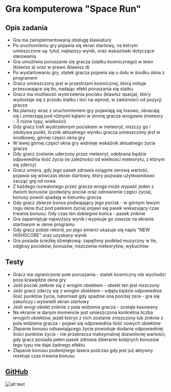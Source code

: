 Gra komputerowa "Space Run"
===========================
Opis zadania
-------------
* Gra ma zaimplementowaną obsługę klawiatury
* Po uruchomieniu gry pojawia się ekran startowy, na którym umieszczone są: tytuł, najlepszy wynik, oraz wskazówki dotyczące sterowania
* Gra umożliwia poruszanie się gracza (statku kosmicznego) w lewo (klawisz a) oraz w prawo (klawisz d)
* Po wystartowaniu gry, statek gracza pojawia się u dołu w środku okna z programem
* Gracz umieszczony jest w przestrzeni kosmicznej, którą imituje przesuwające się tło, nadając efekt poruszania się statku
* Gracz ma możliwość wystrzelenia pocisku (klawisz spacja), który wydostaje się z przodu statku i leci na wprost, w zależności od pozycji gracza
* Na planszy wraz z uruchomieniem gry pojawiają się losowo, obracają się i zmierzają pod różnymi kątami w stronę gracza wrogowie (meteory - 3 rożne typy, wielkości)
* Gdy gracz trafi wystrzelonym pociskiem w meteoryt, niszczy go i zdobywa punkt, licznik aktualnego wyniku gracza umieszczony jest w środkowej, górnej części okna gry
* W lewej górnej części okna gry widnieje wskaźnik aktualnego życia gracza
* Gdy gracz zostanie uderzony przez meteoryt, odebrana będzie odpowiednia ilość życia (w zależności od wielkości meteorytu, z którym się zderzy)
* Gracz umiera, gdy jego pasek zdrowia osiągnie zerową wartość, pojawia się wówczas ekran startowy, który pozwala użytkownikowi zacząć grę od nowa
* Z każdego rozwalonego przez gracza wroga może wypaść jeden z dwóch bonusów (podwójny pocisk oraz odnowienie części życia), bonusy powoli spadają w kierunku gracza
* Gdy gracz zbierze bonus podwajający jego pocisk - w górnym lewym rogu okna (tuż pod paskiem życia) pojawi się pasek wskazujący czas trwania bonusu. Gdy czas ten dobiegnie końca - pasek zniknie
* Gra zapamiętuje najwyższy wynik i wypisuje go zawsze na ekranie startowym w oknie programu
* Gdy gracz pobije rekord, po jego śmierci ukazuje się napis "NEW HIGHSCORE" oraz uzyskany wynik
* Gra posiada ścieżkę dźwiękową: zapętlony podkład muzyczny w tle, odgłosy pocisków, bonusów, niszczenia meteorytów, wybuchów

Testy
-----
* Gracz ma ograniczone pole poruszania - statek kosmiczny nie wychodzi poza krawędzie okna gry
* Jeśli pocisk zetknie się z wrogim obiektem - obiekt ten jest niszczony
* Jeśli gracz zderzy się z wrogim obiektem - odjęta będzie odpowiednia ilość punktów życia, natomiast gdy spadnie ona poniżej zera - gra się zakończy i wyświetli ekran startowy
* Jeśli wrogi obiekt zniknie z pola widzenia gracza - zostaje kasowany
* Na ekranie w danym momencie jest umieszczona konkretna liczba wrogich obiektów, jeżeli któryś z nich zostanie zniszczony lub zniknie z pola widzenia gracza - pojawi się odpowiednia ilość nowych obiektów
* Złapanie bonusu odnawiającego życie powoduje dodanie odpowiedniej ilości punktów życia - nie przekracza maksymalnej dozwolonej wartości, gdy gracz posiada pełen pasek zdrowia zbieranie kolejnych bonusów tego typu nie daje żadnego efektu
* Złapanie bonusu podwójnego lasera podczas gdy jest już aktywny resetuje czas trwania bonusu

[GitHub](http://github.com/bknvpik/JS_projekt)
----------------------------------------------
![alt text](https://github.com/bknvpik/JS_projekt/img/screenshot.png?raw=true)
